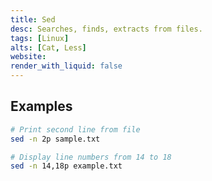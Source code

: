 ```yaml
---
title: Sed
desc: Searches, finds, extracts from files.
tags: [Linux]
alts: [Cat, Less]
website:
render_with_liquid: false
---
```


## Examples

```sh
# Print second line from file
sed -n 2p sample.txt

# Display line numbers from 14 to 18
sed -n 14,18p example.txt
```